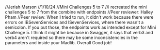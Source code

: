 //Jeriah Marson
//1/10/24
//Mini Challenges 5 to 7
//I recreated the mini challenges 5 to 7 from the combine with endpoints
//Peer reviewer: Halley Pham
//Peer review: When I tried to run, it didn't work because there were errors on IBSevenServices and ISevenServices, where there wasn't a semicolon. If you put those, the endpoints work as intended except for Mini Challenge 5. I think it might be because in Swagger, it says that verb3 and verb4 aren't required so there may be some inconsistencies in the parameters and inside your Madlib. Overall Good job!
